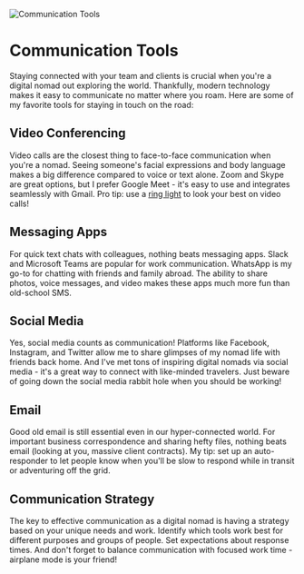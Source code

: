 ![Communication Tools](/images/chapter.6.section.2.image.1.png)



# Communication Tools

Staying connected with your team and clients is crucial when you're a digital nomad out exploring the world. Thankfully, modern technology makes it easy to communicate no matter where you roam. Here are some of my favorite tools for staying in touch on the road:

## Video Conferencing

Video calls are the closest thing to face-to-face communication when you're a nomad. Seeing someone's facial expressions and body language makes a big difference compared to voice or text alone. Zoom and Skype are great options, but I prefer Google Meet - it's easy to use and integrates seamlessly with Gmail. Pro tip: use a [ring light](https://www.amazon.com/ring-light/s?k=ring+light) to look your best on video calls! 

## Messaging Apps 

For quick text chats with colleagues, nothing beats messaging apps. Slack and Microsoft Teams are popular for work communication. WhatsApp is my go-to for chatting with friends and family abroad. The ability to share photos, voice messages, and video makes these apps much more fun than old-school SMS.

## Social Media

Yes, social media counts as communication! Platforms like Facebook, Instagram, and Twitter allow me to share glimpses of my nomad life with friends back home. And I've met tons of inspiring digital nomads via social media - it's a great way to connect with like-minded travelers. Just beware of going down the social media rabbit hole when you should be working!

## Email

Good old email is still essential even in our hyper-connected world. For important business correspondence and sharing hefty files, nothing beats email (looking at you, massive client contracts). My tip: set up an auto-responder to let people know when you'll be slow to respond while in transit or adventuring off the grid. 

## Communication Strategy

The key to effective communication as a digital nomad is having a strategy based on your unique needs and work. Identify which tools work best for different purposes and groups of people. Set expectations about response times. And don't forget to balance communication with focused work time - airplane mode is your friend!

